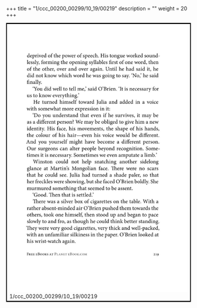 +++
title = "1/ccc_00200_00299/10_19/00219"
description = ""
weight = 20
+++

<table style="border:2px solid black;max-width:800px;max-height:800px;" 
><tr><td>
<img class="center-fit-jpg"
src="/jpg_/out_jpg_1984__219.jpg">
1/ccc_00200_00299/10_19/00219
</img></td></tr></table>

